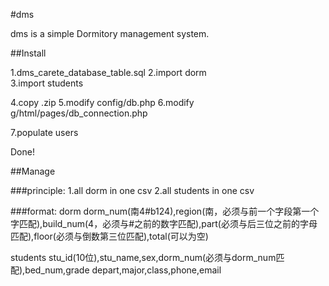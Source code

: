 #dms

dms is a simple Dormitory management system.


##Install 

1.dms_carete_database_table.sql
2.import dorm  
3.import students

4.copy .zip
5.modify config/db.php
6.modify g/html/pages/db_connection.php

7.populate users

Done!

##Manage

###principle:
1.all dorm in one csv
2.all students in one csv

###format:
dorm	 dorm_num(南4#b124),region(南，必须与前一个字段第一个字匹配),build_num(4，必须与#之前的数字匹配),part(必须与后三位之前的字母匹配),floor(必须与倒数第三位匹配),total(可以为空)

students stu_id(10位),stu_name,sex,dorm_num(必须与dorm_num匹配),bed_num,grade
	depart,major,class,phone,email	





